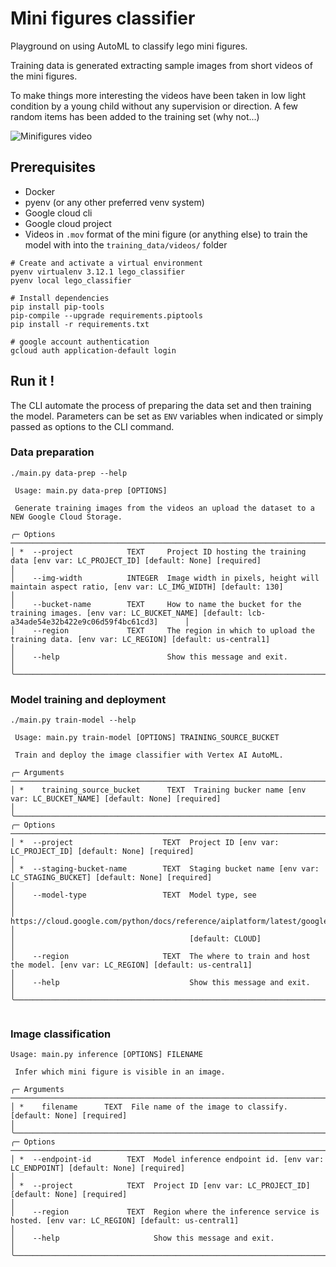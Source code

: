 # Mini figures classifier

Playground on using AutoML to classify lego mini figures.

Training data is generated extracting sample images from short videos of the mini figures.

To make things more interesting the videos have been taken in low light condition by a young child without any supervision or direction.
A few random items has been added to the training set (why not...)

![Minifigures video](/docs/stacked.gif)

## Prerequisites
- Docker
- pyenv (or any other preferred venv system)
- Google cloud cli
- Google cloud project
- Videos in `.mov` format of the mini figure (or anything else) to train the model with into the `training_data/videos/` folder

```shell
# Create and activate a virtual environment
pyenv virtualenv 3.12.1 lego_classifier
pyenv local lego_classifier

# Install dependencies
pip install pip-tools
pip-compile --upgrade requirements.piptools
pip install -r requirements.txt

# google account authentication
gcloud auth application-default login
```

## Run it !
The CLI automate the process of preparing the data set and then training the model. Parameters can be set as `ENV` variables when indicated or simply passed as options to the CLI command.

### Data preparation

```shell
./main.py data-prep --help

 Usage: main.py data-prep [OPTIONS]

 Generate training images from the videos an upload the dataset to a NEW Google Cloud Storage.

╭─ Options ───────────────────────────────────────────────────────────────────────────────────────────────────────────────────────────────────────────────────────╮
│ *  --project            TEXT     Project ID hosting the training data [env var: LC_PROJECT_ID] [default: None] [required]                                       │
│    --img-width          INTEGER  Image width in pixels, height will maintain aspect ratio, [env var: LC_IMG_WIDTH] [default: 130]                               │
│    --bucket-name        TEXT     How to name the bucket for the training images. [env var: LC_BUCKET_NAME] [default: lcb-a34ade54e32b422e9c06d59f4bc61cd3]      │
│    --region             TEXT     The region in which to upload the training data. [env var: LC_REGION] [default: us-central1]                                   │
│    --help                        Show this message and exit.                                                                                                    │
╰─────────────────────────────────────────────────────────────────────────────────────────────────────────────────────────────────────────────────────────────────╯
```

### Model training and deployment

```shell
./main.py train-model --help

 Usage: main.py train-model [OPTIONS] TRAINING_SOURCE_BUCKET

 Train and deploy the image classifier with Vertex AI AutoML.

╭─ Arguments ────────────────────────────────────────────────────────────────────────────────────────────────────────────────────────────────────────────────────╮
│ *    training_source_bucket      TEXT  Training bucker name [env var: LC_BUCKET_NAME] [default: None] [required]                                               │
╰────────────────────────────────────────────────────────────────────────────────────────────────────────────────────────────────────────────────────────────────╯
╭─ Options ──────────────────────────────────────────────────────────────────────────────────────────────────────────────────────────────────────────────────────╮
│ *  --project                    TEXT  Project ID [env var: LC_PROJECT_ID] [default: None] [required]                                                           │
│ *  --staging-bucket-name        TEXT  Staging bucket name [env var: LC_STAGING_BUCKET] [default: None] [required]                                              │
│    --model-type                 TEXT  Model type, see                                                                                                          │
│                                       https://cloud.google.com/python/docs/reference/aiplatform/latest/google.cloud.aiplatform.AutoMLImageTrainingJob          │
│                                       [default: CLOUD]                                                                                                         │
│    --region                     TEXT  The where to train and host the model. [env var: LC_REGION] [default: us-central1]                                       │
│    --help                             Show this message and exit.                                                                                              │
╰────────────────────────────────────────────────────────────────────────────────────────────────────────────────────────────────────────────────────────────────╯


```

### Image classification

```shell
Usage: main.py inference [OPTIONS] FILENAME

 Infer which mini figure is visible in an image.

╭─ Arguments ────────────────────────────────────────────────────────────────────────────────────────────────────────────────────────────────────────────────────╮
│ *    filename      TEXT  File name of the image to classify. [default: None] [required]                                                                        │
╰────────────────────────────────────────────────────────────────────────────────────────────────────────────────────────────────────────────────────────────────╯
╭─ Options ──────────────────────────────────────────────────────────────────────────────────────────────────────────────────────────────────────────────────────╮
│ *  --endpoint-id        TEXT  Model inference endpoint id. [env var: LC_ENDPOINT] [default: None] [required]                                                   │
│ *  --project            TEXT  Project ID [env var: LC_PROJECT_ID] [default: None] [required]                                                                   │
│    --region             TEXT  Region where the inference service is hosted. [env var: LC_REGION] [default: us-central1]                                        │
│    --help                     Show this message and exit.                                                                                                      │
╰────────────────────────────────────────────────────────────────────────────────────────────────────────────────────────────────────────────────────────────────
```
